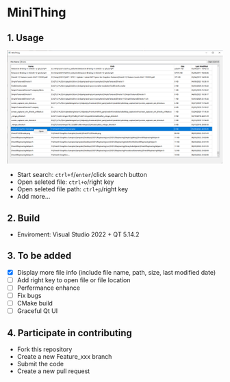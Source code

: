 # MiniThing

## 1. Usage
![Usage](./Docs/Pictures/Usage.png)

- Start search: `ctrl+f`/`enter`/click search button
- Open seleted file: `ctrl+o`/right key
- Open seleted file path: `ctrl+p`/right key
- Add more...

## 2. Build
- Enviroment: Visual Studio 2022 + QT 5.14.2

## 3. To be added
- [x] Display more file info (include file name, path, size, last modified date)
- [ ] Add right key to open file or file location
- [ ] Perfermance enhance
- [ ] Fix bugs
- [ ] CMake build
- [ ] Graceful Qt UI

## 4. Participate in contributing
- Fork this repository
- Create a new Feature_xxx branch
- Submit the code
- Create a new pull request